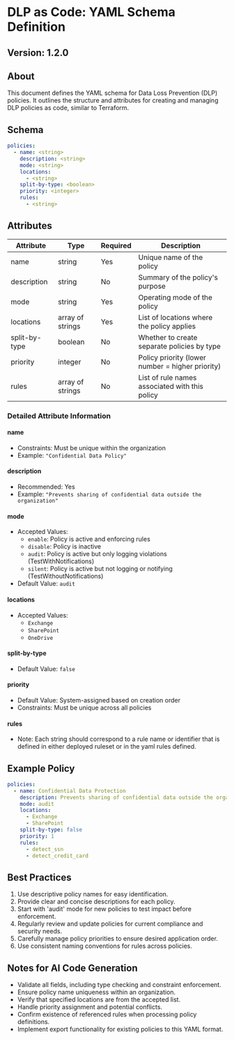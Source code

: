 # DLP as Code: YAML Schema Definition

## Version: 1.2.0

## About

This document defines the YAML schema for Data Loss Prevention (DLP) policies. It outlines the structure and attributes for creating and managing DLP policies as code, similar to Terraform.

## Schema

```yaml
policies:
  - name: <string>
    description: <string>
    mode: <string>
    locations:
      - <string>
    split-by-type: <boolean>
    priority: <integer>
    rules:
      - <string>
```

## Attributes

| Attribute     | Type             | Required | Description                                       |
|---------------|------------------|----------|---------------------------------------------------|
| name          | string           | Yes      | Unique name of the policy                         |
| description   | string           | No       | Summary of the policy's purpose                   |
| mode          | string           | Yes      | Operating mode of the policy                      |
| locations     | array of strings | Yes      | List of locations where the policy applies        |
| split-by-type | boolean          | No       | Whether to create separate policies by type       |
| priority      | integer          | No       | Policy priority (lower number = higher priority)  |
| rules         | array of strings | No       | List of rule names associated with this policy    |

### Detailed Attribute Information

#### name
- Constraints: Must be unique within the organization
- Example: `"Confidential Data Policy"`

#### description
- Recommended: Yes
- Example: `"Prevents sharing of confidential data outside the organization"`

#### mode
- Accepted Values:
  - `enable`: Policy is active and enforcing rules
  - `disable`: Policy is inactive
  - `audit`: Policy is active but only logging violations (TestWithNotifications)
  - `silent`: Policy is active but not logging or notifying (TestWithoutNotifications)
- Default Value: `audit`

#### locations
- Accepted Values:
  - `Exchange`
  - `SharePoint`
  - `OneDrive`

#### split-by-type
- Default Value: `false`

#### priority
- Default Value: System-assigned based on creation order
- Constraints: Must be unique across all policies

#### rules
- Note: Each string should correspond to a rule name or identifier that is defined in either deployed ruleset or in the yaml rules defined.

## Example Policy

```yaml
policies:
  - name: Confidential Data Protection
    description: Prevents sharing of confidential data outside the organization
    mode: audit
    locations:
      - Exchange
      - SharePoint
    split-by-type: false
    priority: 1
    rules:
      - detect_ssn
      - detect_credit_card
```

## Best Practices

1. Use descriptive policy names for easy identification.
2. Provide clear and concise descriptions for each policy.
3. Start with 'audit' mode for new policies to test impact before enforcement.
4. Regularly review and update policies for current compliance and security needs.
5. Carefully manage policy priorities to ensure desired application order.
6. Use consistent naming conventions for rules across policies.

## Notes for AI Code Generation

- Validate all fields, including type checking and constraint enforcement.
- Ensure policy name uniqueness within an organization.
- Verify that specified locations are from the accepted list.
- Handle priority assignment and potential conflicts.
- Confirm existence of referenced rules when processing policy definitions.
- Implement export functionality for existing policies to this YAML format.